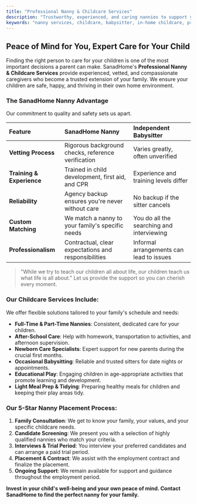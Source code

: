 ```yaml
---
title: "Professional Nanny & Childcare Services"
description: "Trustworthy, experienced, and caring nannies to support your family. We provide flexible childcare solutions, from full-time care to occasional babysitting."
keywords: "nanny services, childcare, babysitter, in-home childcare, professional nanny, child minder"
---
```


## Peace of Mind for You, Expert Care for Your Child

Finding the right person to care for your children is one of the most important decisions a parent can make. SanadHome's **Professional Nanny & Childcare Services** provide experienced, vetted, and compassionate caregivers who become a trusted extension of your family. We ensure your children are safe, happy, and thriving in their own home environment.

### The SanadHome Nanny Advantage

Our commitment to quality and safety sets us apart.

| Feature                   | SanadHome Nanny                                      | Independent Babysitter                    |
| :------------------------ | :--------------------------------------------------- | :---------------------------------------- |
| **Vetting Process**       | Rigorous background checks, reference verification   | Varies greatly, often unverified          |
| **Training & Experience** | Trained in child development, first aid, and CPR     | Experience and training levels differ     |
| **Reliability**           | Agency backup ensures you're never without care      | No backup if the sitter cancels           |
| **Custom Matching**       | We match a nanny to your family's specific needs     | You do all the searching and interviewing |
| **Professionalism**       | Contractual, clear expectations and responsibilities | Informal arrangements can lead to issues  |

> "While we try to teach our children all about life, our children teach us what life is all about." Let us provide the support so you can cherish every moment.

### Our Childcare Services Include:

We offer flexible solutions tailored to your family's schedule and needs:

- **Full-Time & Part-Time Nannies**: Consistent, dedicated care for your children.
- **After-School Care**: Help with homework, transportation to activities, and afternoon supervision.
- **Newborn Care Specialists**: Expert support for new parents during the crucial first months.
- **Occasional Babysitting**: Reliable and trusted sitters for date nights or appointments.
- **Educational Play**: Engaging children in age-appropriate activities that promote learning and development.
- **Light Meal Prep & Tidying**: Preparing healthy meals for children and keeping their play areas tidy.

### Our 5-Star Nanny Placement Process:

1.  **Family Consultation**: We get to know your family, your values, and your specific childcare needs.
2.  **Candidate Screening**: We present you with a selection of highly qualified nannies who match your criteria.
3.  **Interviews & Trial Period**: You interview your preferred candidates and can arrange a paid trial period.
4.  **Placement & Contract**: We assist with the employment contract and finalize the placement.
5.  **Ongoing Support**: We remain available for support and guidance throughout the employment period.

**Invest in your child's well-being and your own peace of mind. Contact SanadHome to find the perfect nanny for your family.**
